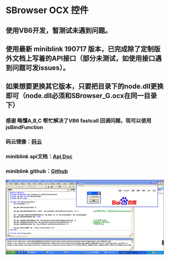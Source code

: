 # SBrowser OCX 控件
## 使用VB6开发，暂测试未遇到问题。
## 使用最新 miniblink 190717 版本，已完成除了定制版外文档上写着的API接口（部分未测试，如使用接口遇到问题可发issues）。
## 如果想要更换其它版本，只要把目录下的node.dll更换即可（node.dll必须和SBrowser_G.ocx在同一目录下）
### 感谢 略懂A,B,C 帮忙解决了VB6 fastcall 回调问题，现可以使用 jsBindFunction
### 码云镜像：[码云](https://gitee.com/imstar/vb6-miniblink-SBrowser)
### miniblink api文档：[Api Doc](https://weolar.github.io/miniblink/doc-main.html)
### miniblink github：[Github](https://github.com/weolar/miniblink49/)
![avatar](./1.png)